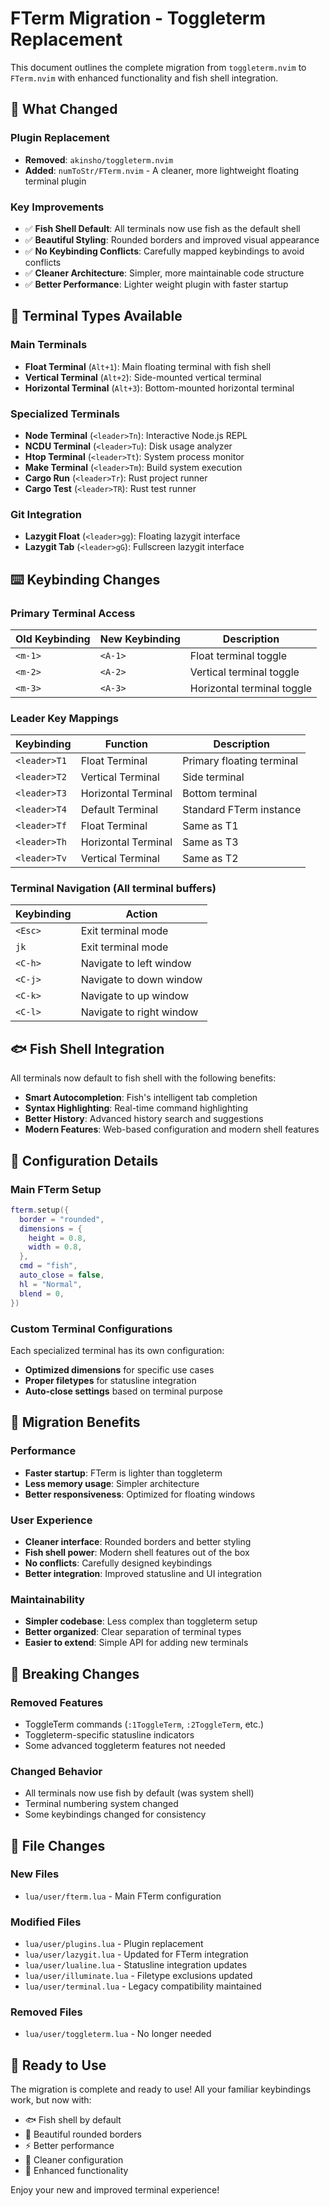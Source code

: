# FTerm Migration - Toggleterm Replacement

This document outlines the complete migration from `toggleterm.nvim` to `FTerm.nvim` with enhanced functionality and fish shell integration.

## 🚀 What Changed

### Plugin Replacement
- **Removed**: `akinsho/toggleterm.nvim`
- **Added**: `numToStr/FTerm.nvim` - A cleaner, more lightweight floating terminal plugin

### Key Improvements
- ✅ **Fish Shell Default**: All terminals now use fish as the default shell
- ✅ **Beautiful Styling**: Rounded borders and improved visual appearance
- ✅ **No Keybinding Conflicts**: Carefully mapped keybindings to avoid conflicts
- ✅ **Cleaner Architecture**: Simpler, more maintainable code structure
- ✅ **Better Performance**: Lighter weight plugin with faster startup

## 🎯 Terminal Types Available

### Main Terminals
- **Float Terminal** (`Alt+1`): Main floating terminal with fish shell
- **Vertical Terminal** (`Alt+2`): Side-mounted vertical terminal
- **Horizontal Terminal** (`Alt+3`): Bottom-mounted horizontal terminal

### Specialized Terminals
- **Node Terminal** (`<leader>Tn`): Interactive Node.js REPL
- **NCDU Terminal** (`<leader>Tu`): Disk usage analyzer
- **Htop Terminal** (`<leader>Tt`): System process monitor
- **Make Terminal** (`<leader>Tm`): Build system execution
- **Cargo Run** (`<leader>Tr`): Rust project runner
- **Cargo Test** (`<leader>TR`): Rust test runner

### Git Integration
- **Lazygit Float** (`<leader>gg`): Floating lazygit interface
- **Lazygit Tab** (`<leader>gG`): Fullscreen lazygit interface

## ⌨️ Keybinding Changes

### Primary Terminal Access
| Old Keybinding | New Keybinding | Description |
|----------------|----------------|-------------|
| `<m-1>` | `<A-1>` | Float terminal toggle |
| `<m-2>` | `<A-2>` | Vertical terminal toggle |
| `<m-3>` | `<A-3>` | Horizontal terminal toggle |

### Leader Key Mappings
| Keybinding | Function | Description |
|------------|----------|-------------|
| `<leader>T1` | Float Terminal | Primary floating terminal |
| `<leader>T2` | Vertical Terminal | Side terminal |
| `<leader>T3` | Horizontal Terminal | Bottom terminal |
| `<leader>T4` | Default Terminal | Standard FTerm instance |
| `<leader>Tf` | Float Terminal | Same as T1 |
| `<leader>Th` | Horizontal Terminal | Same as T3 |
| `<leader>Tv` | Vertical Terminal | Same as T2 |

### Terminal Navigation (All terminal buffers)
| Keybinding | Action |
|------------|--------|
| `<Esc>` | Exit terminal mode |
| `jk` | Exit terminal mode |
| `<C-h>` | Navigate to left window |
| `<C-j>` | Navigate to down window |
| `<C-k>` | Navigate to up window |
| `<C-l>` | Navigate to right window |

## 🐟 Fish Shell Integration

All terminals now default to fish shell with the following benefits:
- **Smart Autocompletion**: Fish's intelligent tab completion
- **Syntax Highlighting**: Real-time command highlighting
- **Better History**: Advanced history search and suggestions
- **Modern Features**: Web-based configuration and modern shell features

## 🔧 Configuration Details

### Main FTerm Setup
```lua
fterm.setup({
  border = "rounded",
  dimensions = {
    height = 0.8,
    width = 0.8,
  },
  cmd = "fish",
  auto_close = false,
  hl = "Normal",
  blend = 0,
})
```

### Custom Terminal Configurations
Each specialized terminal has its own configuration:
- **Optimized dimensions** for specific use cases
- **Proper filetypes** for statusline integration
- **Auto-close settings** based on terminal purpose

## 🔄 Migration Benefits

### Performance
- **Faster startup**: FTerm is lighter than toggleterm
- **Less memory usage**: Simpler architecture
- **Better responsiveness**: Optimized for floating windows

### User Experience
- **Cleaner interface**: Rounded borders and better styling
- **Fish shell power**: Modern shell features out of the box
- **No conflicts**: Carefully designed keybindings
- **Better integration**: Improved statusline and UI integration

### Maintainability
- **Simpler codebase**: Less complex than toggleterm setup
- **Better organized**: Clear separation of terminal types
- **Easier to extend**: Simple API for adding new terminals

## 🚨 Breaking Changes

### Removed Features
- ToggleTerm commands (`:1ToggleTerm`, `:2ToggleTerm`, etc.)
- Toggleterm-specific statusline indicators
- Some advanced toggleterm features not needed

### Changed Behavior
- All terminals now use fish by default (was system shell)
- Terminal numbering system changed
- Some keybindings changed for consistency

## 📁 File Changes

### New Files
- `lua/user/fterm.lua` - Main FTerm configuration

### Modified Files
- `lua/user/plugins.lua` - Plugin replacement
- `lua/user/lazygit.lua` - Updated for FTerm integration
- `lua/user/lualine.lua` - Statusline integration updates
- `lua/user/illuminate.lua` - Filetype exclusions updated
- `lua/user/terminal.lua` - Legacy compatibility maintained

### Removed Files
- `lua/user/toggleterm.lua` - No longer needed

## 🎉 Ready to Use

The migration is complete and ready to use! All your familiar keybindings work, but now with:
- 🐟 Fish shell by default
- 🎨 Beautiful rounded borders
- ⚡ Better performance
- 🔧 Cleaner configuration
- 🚀 Enhanced functionality

Enjoy your new and improved terminal experience!
